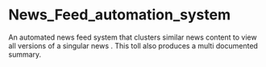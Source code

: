 # News_Feed_automation_system
An automated news feed system that clusters similar news content to view all versions of a singular news . This toll also produces a multi documented summary. 
